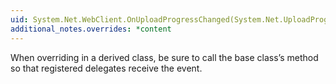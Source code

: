 ```yaml
---
uid: System.Net.WebClient.OnUploadProgressChanged(System.Net.UploadProgressChangedEventArgs)
additional_notes.overrides: *content
---
```


<p>When overriding <xref href="System.Net.WebClient.OnUploadProgressChanged(System.Net.UploadProgressChangedEventArgs)"></xref> in a derived class, be sure to call the base class’s <xref href="System.Net.WebClient.OnUploadProgressChanged(System.Net.UploadProgressChangedEventArgs)"></xref> method so that registered delegates receive the event.</p>


